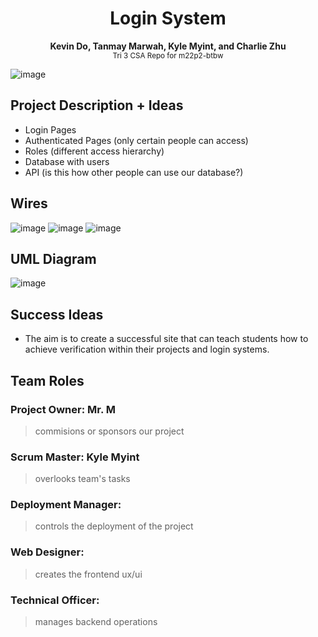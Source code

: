 <h1 align="center">Login System</h1>
<p align="center">
  <b>Kevin Do, Tanmay Marwah, Kyle Myint, and Charlie Zhu</b> <br>
  <sub>Tri 3 CSA Repo for m22p2-btbw</sub>
</p>

![image](https://user-images.githubusercontent.com/72889453/158108834-e7e0cfa4-f508-4841-818b-8ccb849a2c72.png)

## Project Description + Ideas
- Login Pages
- Authenticated Pages (only certain people can access)
- Roles (different access hierarchy)
- Database with users
- API (is this how other people can use our database?)

## Wires
![image](https://files.catbox.moe/pfsiyh.png)
![image](https://files.catbox.moe/5i2u6g.png)
![image](https://files.catbox.moe/kqrjfn.png)

## UML Diagram
![image](https://files.catbox.moe/gmnx0m.png)

## Success Ideas
- The aim is to create a successful site that can teach students how to achieve verification within their projects and login systems.

## Team Roles

### Project Owner: Mr. M
> commisions or sponsors our project

### Scrum Master: Kyle Myint
> overlooks team's tasks

### Deployment Manager: 
> controls the deployment of the project

### Web Designer: 
> creates the frontend ux/ui

### Technical Officer:
> manages backend operations
